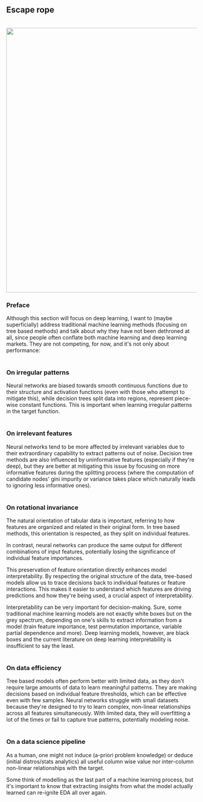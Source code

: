 ## Escape rope
<br>

<div style="display: flex; justify-content: space-between;">
  <img src="https://pypi-camo.freetls.fastly.net/5c2b689dcf42509d74cf8220b6310e572ebb7858/68747470733a2f2f6769746c61622e7475652e6e6c2f32303034303336372f707962616f6261622f2d2f7261772f6d61696e2f696d616765732f747265652e706e67" width="700"/>
</div>

### Preface

Although this section will focus on deep learning, I want to (maybe superficially) address traditional machine learning methods (focusing on tree based methods) and talk about why they have not been dethroned at all, since people often conflate both machine learning and deep learning markets. They are not competing, for now, and it's not only about performance:
<br><br>

### On irregular patterns

Neural networks are biased towards smooth continuous functions due to their structure and activation functions (even with those who attempt to mitigate this), while decision trees split data into regions, represent piece-wise constant functions. This is important when learning irregular patterns in the target function.
<br><br>


### On irrelevant features

Neural networks tend to be more affected by irrelevant variables due to their extraordinary capability to extract patterns out of noise. Decision tree methods are also influenced by uninformative features (especially if they're deep), but they are better at mitigating this issue by focusing on more informative features during the splitting process (where the computation of candidate nodes' gini impurity or variance takes place which naturally leads to ignoring less informative ones).
<br><br>



### On rotational invariance

The natural orientation of tabular data is important, referring to how features are organized and related in their original form. In tree based methods, this orientation is respected, as they split on individual features.

In contrast, neural networks can produce the same output for different combinations of input features, potentially losing the significance of individual feature importances.

This preservation of feature orientation directly enhances model interpretability. By respecting the original structure of the data, tree-based models allow us to trace decisions back to individual features or feature interactions. This makes it easier to understand which features are driving predictions and how they're being used, a crucial aspect of interpretability.

Interpretability can be very important for decision-making. Sure, some traditional machine learning models are not exactly white boxes but on the grey spectrum, depending on one's skills to extract information from a model (train feature importance, test permutation importance, variable partial dependence and more). Deep learning models, however, are black boxes and the current literature on deep learning interpretability is insufficient to say the least.
<br><br>



### On data efficiency

Tree based models often perform better with limited data, as they don't require large amounts of data to learn meaningful patterns. They are making decisions based on individual feature thresholds, which can be effective even with few samples. Neural networks struggle with small datasets because they're designed to try to learn complex, non-linear relationships across all features simultaneously. With limited data, they will overfitting a lot of the times or fail to capture true patterns, potentially modeling noise.
<br><br>



### On a data science pipeline

As a human, one might not induce (a-priori problem knowledge) or deduce (initial distros/stats analytics) all useful column wise value nor inter-column non-linear relationships with the target.

Some think of modelling as the last part of a machine learning process, but it's important to know that extracting insights from what the model actually learned can re-ignite EDA all over again.